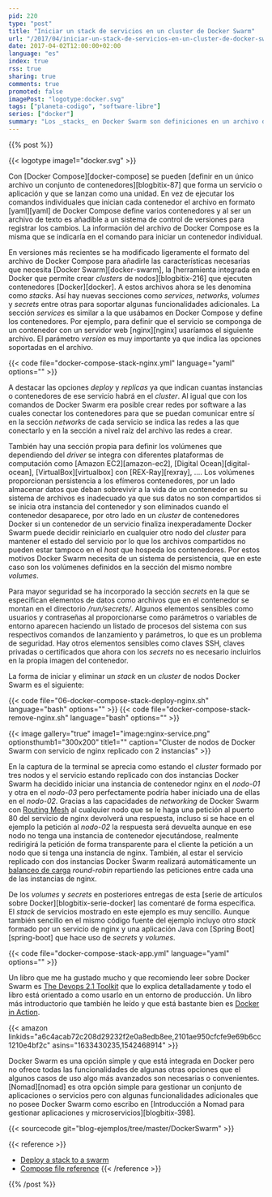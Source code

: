 ```yaml
---
pid: 220
type: "post"
title: "Iniciar un stack de servicios en un cluster de Docker Swarm"
url: "/2017/04/iniciar-un-stack-de-servicios-en-un-cluster-de-docker-swarm/"
date: 2017-04-02T12:00:00+02:00
language: "es"
index: true
rss: true
sharing: true
comments: true
promoted: false
imagePost: "logotype:docker.svg"
tags: ["planeta-codigo", "software-libre"]
series: ["docker"]
summary: "Los _stacks_ en Docker Swarm son definiciones en un archivo de texto en formato YAML de múltiples servicios además de volúmenes, redes de software y secretos. Esta definición de un _stack_ ejecutado en un _cluster_ de nodos Docker Swarm permite iniciar múltiples contenedores además de los otros elementos que necesiten para su funcionamiento. Los _stacks_ son el equivalente para Docker Swarm de los archivos multicontenedor de Docker Compose, y el formato de ambos muy similar."
---
```


{{% post %}}

{{< logotype image1="docker.svg" >}}

Con [Docker Compose][docker-compose] se pueden [definir en un único archivo un conjunto de contenedores][blogbitix-87] que forma un servicio o aplicación y que se lanzan como una unidad. En vez de ejecutar los comandos individuales que inician cada contenedor el archivo en formato [yaml][yaml] de Docker Compose define varios contenedores y al ser un archivo de texto es añadible a un sistema de control de versiones para registrar los cambios. La información del archivo de Docker Compose es la misma que se indicaría en el comando para iniciar un contenedor individual.

En versiones más recientes se ha modificado ligeramente el formato del archivo de Docker Compose para añadirle las características necesarias que necesita [Docker Swarm][docker-swarm], la [herramienta integrada en Docker que permite crear _clusters_ de nodos][blogbitix-216] que ejecuten contenedores [Docker][docker]. A estos archivos ahora se les denomina como _stacks_. Así hay nuevas secciones como _services_, _networks_, _volumes_ y _secrets_ entre otras para soportar algunas funcionalidades adicionales. La sección _services_ es similar a la que usábamos en Docker Compose y define los contenedores. Por ejemplo, para definir que el servicio se componga de un contenedor con un servidor web [nginx][nginx] usaríamos el siguiente archivo. El parámetro _version_ es muy importante ya que indica las opciones soportadas en el archivo.

{{< code file="docker-compose-stack-nginx.yml" language="yaml" options="" >}}

A destacar las opciones _deploy_ y _replicas_ ya que indican cuantas instancias o contenedores de ese servicio habrá en el _cluster_. Al igual que con los comandos de Docker Swarm era posible crear redes por software a las cuales conectar los contenedores para que se puedan comunicar entre sí en la sección _networks_ de cada servicio se indica las redes a las que conectarlo y en la sección a nivel raíz del archivo las redes a crear.

También hay una sección propia para definir los volúmenes que dependiendo del _driver_ se integra con diferentes plataformas de computación como [Amazon EC2][amazon-ec2], [Digital Ocean][digital-ocean], [VirtualBox][virtualbox] con [REX-Ray][rexray], .... Los volúmenes proporcionan persistencia a los efímeros contenedores, por un lado almacenar datos que deban sobrevivir a la vida de un contenedor en su sistema de archivos es inadecuado ya que sus datos no son compartidos si se inicia otra instancia del contenedor y son eliminados cuando el contenedor desaparece, por otro lado en un _cluster_ de contenedores Docker si un contenedor de un servicio finaliza inexperadamente Docker Swarm puede decidir reiniciarlo en cualquier otro nodo del _cluster_ para mantener el estado del servicio por lo que los archivos compartidos no pueden estar tampoco en el _host_ que hospeda los contenedores. Por estos motivos Docker Swarm necesita de un sistema de persistencia, que en este caso son los volúmenes definidos en la sección del mismo nombre _volumes_.

Para mayor seguridad se ha incorporado la sección _secrets_ en la que se especifican elementos de datos como archivos que en el contenedor se montan en el directorio _/run/secrets/_. Algunos elementos sensibles como usuarios y contraseñas al proporcionarse como parámetros o variables de entorno aparecen haciendo un listado de procesos del sistema con sus respectivos comandos de lanzamiento y parámetros, lo que es un problema de seguridad. Hay otros elementos sensibles como claves SSH, claves privadas o certificados que ahora con los _secrets_ no es necesario incluirlos en la propia imagen del contenedor.

La forma de iniciar y eliminar un _stack_ en un _cluster_ de nodos Docker Swarm es el siguiente:

{{< code file="06-docker-compose-stack-deploy-nginx.sh" language="bash" options="" >}}
{{< code file="docker-compose-stack-remove-nginx.sh" language="bash" options="" >}}

{{< image
    gallery="true"
    image1="image:nginx-service.png" optionsthumb1="300x200" title1=""
    caption="Cluster de nodos de Docker Swarm con servicio de nginx replicado con 2 instancias" >}}

En la captura de la terminal se aprecia como estando el _cluster_ formado por tres nodos y el servicio estando replicado con dos instancias Docker Swarm ha decidido iniciar una instancia de contenedor nginx en el _nodo-01_ y otra en el _nodo-03_ pero perfectamente podría haber iniciado una de ellas en el _nodo-02_. Gracias a las capacidades de _networking_ de Docker Swarm con [Routing Mesh](https://docs.docker.com/engine/swarm/ingress/) al cualquier nodo que se le haga una petición al puerto 80 del servicio de nginx devolverá una respuesta, incluso si se hace en el ejemplo la petición al _nodo-02_ la respuesta será devuelta aunque en ese nodo no tenga una instancia de contenedor ejecutándose, realmente redirigirá la petición de forma transparente para el cliente la petición a un nodo que si tenga una instancia de nginx. También, al estar el servicio replicado con dos instancias Docker Swarm realizará automáticamente un [balanceo de carga](https://docs.docker.com/docker-cloud/getting-started/deploy-app/9_load-balance_the_service/) _round-robin_ repartiendo las peticiones entre cada una de las instancias de nginx.

De los _volumes_ y _secrets_ en posteriores entregas de esta [serie de artículos sobre Docker][blogbitix-serie-docker] las comentaré de forma específica. El _stack_ de servicios mostrado en este ejemplo es muy sencillo. Aunque también sencillo en el mismo código fuente del ejemplo incluyo otro _stack_ formado por un servicio de nginx y una aplicación Java con [Spring Boot][spring-boot] que hace uso de _secrets_ y _volumes_.

{{< code file="docker-compose-stack-app.yml" language="yaml" options="" >}}

Un libro que me ha gustado mucho y que recomiendo leer sobre Docker Swarm es [The Devops 2.1 Toolkit](https://amzn.to/2mIirti) que lo explica detalladamente y todo el libro está orientado a como usarlo en un entorno de producción. Un libro más introductorio que también he leído y que está bastante bien es [Docker in Action](https://amzn.to/2mF3Xtj).

{{< amazon
    linkids="a6c4acab72c208d29232f2e0a8edb8ee,2101ae950cfcfe9e69b6cc1210e4bf2c"
    asins="1633430235,1542468914" >}}

Docker Swarm es una opción simple y que está integrada en Docker pero no ofrece todas las funcionalidades de algunas otras opciones que el algunos casos de uso algo más avanzados son necesarias o convenientes. [Nomad][nomad] es otra opción simple para gestionar un conjunto de aplicaciones o servicios pero con algunas funcionalidades adicionales que no posee Docker Swarm como escribo en [Introducción a Nomad para gestionar aplicaciones y microservicios][blogbitix-398].

{{< sourcecode git="blog-ejemplos/tree/master/DockerSwarm" >}}

{{< reference >}}
* [Deploy a stack to a swarm](https://docs.docker.com/engine/swarm/stack-deploy/)
* [Compose file reference](https://docs.docker.com/compose/compose-file/)
{{< /reference >}}

{{% /post %}}
